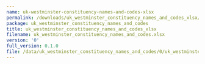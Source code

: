 ```yaml
---
name: uk-westminster-constituency-names-and-codes-xlsx
permalink: /downloads/uk_westminster_constituency_names_and_codes_xlsx/0
package: uk_westminster_constituency_names_and_codes
title: uk_westminster_constituency_names_and_codes_xlsx
filename: uk_westminster_constituency_names_and_codes.xlsx
version: '0'
full_version: 0.1.0
file: /data/uk_westminster_constituency_names_and_codes/0/uk_westminster_constituency_names_and_codes.xlsx
---
```

